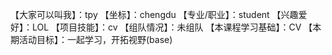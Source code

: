 【大家可以叫我】：tpy
【坐标】：chengdu
【专业/职业】：student
【兴趣爱好】：LOL
【项目技能】：cv
【组队情况】：未组队
【本课程学习基础】：CV
【本期活动目标】：一起学习，开拓视野(base)
